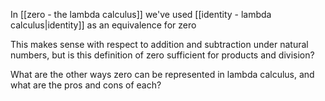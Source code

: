 In [[zero - the lambda calculus]] we've used [[identity - lambda calculus|identity]] as an equivalence for zero

This makes sense with respect to addition and subtraction under natural numbers, but is this definition of zero sufficient for products and division?

What are the other ways zero can be represented in lambda calculus, and what are the pros and cons of each?